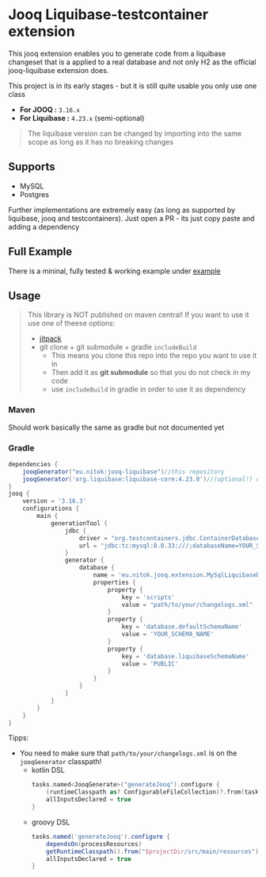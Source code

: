  # Jooq Liquibase-testcontainer extension
This jooq extension enables you to generate code from a liquibase changeset that is a applied to a real database and not only H2 as the official jooq-liquibase extension does.

This project is in its early stages - but it is still quite usable you only use one class

- **For JOOQ :** `3.16.x`
- **For Liquibase :** `4.23.x` (semi-optional)
> The liquibase version can be changed by importing into the same scope as long as it has no breaking changes

## Supports

* MySQL
* Postgres

Further implementations are extremely easy (as long as supported by liquibase, jooq and testcontainers).
Just open a PR - its just copy paste and adding a dependency

## Full Example

There is a mininal, fully tested & working example under [example](./example)

## Usage
> This library is NOT published on maven central! If you want to use it use one of theese options:
> - [jitpack](https://jitpack.io/#nitok-software/jooq-liquibase-extension)
> - git clone + git submodule + gradle `includeBuild`
>   - This means you clone this repo into the repo you want to use it in
>   - Then add it as **git submodule** so that you do not check in my code
>   - use `includeBuild` in gradle in order to use it as dependency

### Maven
Should work basically the same as gradle but not documented yet
### Gradle
```groovy
dependencies {
    jooqGenerator("eu.nitok:jooq-liquibase")//this repository
    jooqGenerator('org.liquibase:liquibase-core:4.23.0')//(optional!) only needed when pinning a version
}
jooq {
    version = '3.16.3'
    configurations {
        main {
            generationTool {
                jdbc {
                    driver = "org.testcontainers.jdbc.ContainerDatabaseDriver"
                    url = "jdbc:tc:mysql:8.0.33:///;databaseName=YOUR_SCHEMA_NAME?TC_TMPFS=/testtmpfs:rw&user=root"
                }
                generator {
                    database {
                        name = 'eu.nitok.jooq.extension.MySqlLiquibaseDatabase'
                        properties {
                            property {
                                key = 'scripts'
                                value = "path/to/your/changelogs.xml"
                            }
                            property {
                                key = 'database.defaultSchemaName'
                                value = 'YOUR_SCHEMA_NAME'
                            }
                            property {
                                key = 'database.liquibaseSchemaName'
                                value = 'PUBLIC'
                            }
                        }
                    }
                }
            }
        }
    }
}
```
Tipps:
  - You need to make sure that `path/to/your/changelogs.xml` is on the `jooqGenerator` classpath!
      - kotlin DSL
        ```kotlin
        tasks.named<JooqGenerate>("generateJooq").configure {
            (runtimeClasspath as? ConfigurableFileCollection)?.from(tasks.processResources.get().outputs.files)
            allInputsDeclared = true 
        }
        ```
      - groovy DSL
        ```groovy
        tasks.named('generateJooq').configure {
            dependsOn(processResources)
            getRuntimeClasspath().from("$projectDir/src/main/resources")
            allInputsDeclared = true
        }
        ```